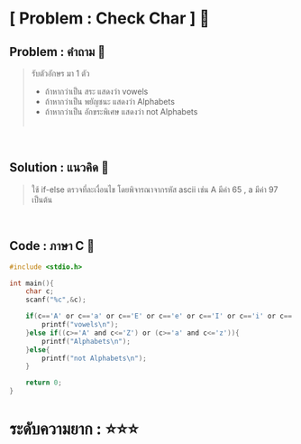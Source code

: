 # [ Problem : Check Char ] 🐣
## Problem : คำถาม 🐣
>รับตัวอักษร มา 1 ตัว<ul>
    <li> ถ้าหากว่าเป็น สระ แสดงว่า vowels</li>
    <li> ถ้าหากว่าเป็น พยัญชนะ แสดงว่า Alphabets</li>
    <li> ถ้าหากว่าเป็น อักขระพิเศษ แสดงว่า not Alphabets</li>
    <br>
</ul>
<br>

## Solution : แนวคิด 🐣
>ใช้ if-else ตรวจที่ละเงื่อนไข โดยพิจารณาจากรหัส ascii เช่น A มีค่า 65 , a มีค่า 97 เป็นต้น

<br>

## Code : ภาษา C 🐣
```c
#include <stdio.h>

int main(){
    char c;
    scanf("%c",&c);

    if(c=='A' or c=='a' or c=='E' or c=='e' or c=='I' or c=='i' or c=='O' or c=='o' or c=='U' or c=='u'){
        printf("vowels\n");
    }else if((c>='A' and c<='Z') or (c>='a' and c<='z')){
        printf("Alphabets\n");
    }else{
        printf("not Alphabets\n");
    }

    return 0;
}
```

# ระดับความยาก : ⭐⭐⭐